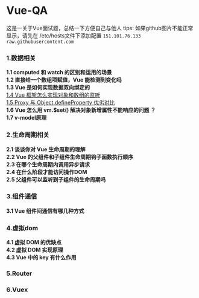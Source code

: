 # Vue-QA

这是一关于Vue面试题，总结一下方便自己与他人
tips: 如果github图片不能正常显示，请先在 /etc/hosts文件下添加配置 `151.101.76.133 raw.githubusercontent.com`

### 1.数据相关
__1.1 computed 和 watch 的区别和运用的场景__  
__1.2 直接给一个数组项赋值，Vue 能检测到变化吗__  
__1.3 Vue 是如何实现数据双向绑定的__  
<a href='./src/1.4Vue 框架怎么实现对象和数组的监听.md'>1.4 Vue 框架怎么实现对象和数组的监听</a><br>
<a href='./src/1.5Vue3的响应式实现.md'>1.5 Proxy 与 Object.defineProperty 优劣对比</a><br>
__1.6 Vue 怎么用 vm.$set() 解决对象新增属性不能响应的问题 ？__  
__1.7 v-model原理__  

### 2.生命周期相关
__2.1 谈谈你对 Vue 生命周期的理解__  
__2.2 Vue 的父组件和子组件生命周期钩子函数执行顺序__  
__2.3 在哪个生命周期内调用异步请求__  
__2.4 在什么阶段才能访问操作DOM__  
__2.5 父组件可以监听到子组件的生命周期吗__  

### 3.组件通信
__3.1 Vue 组件间通信有哪几种方式__  

### 4.虚拟dom
__4.1 虚拟 DOM 的优缺点__  
__4.2 虚拟 DOM 实现原理__  
__4.3 Vue 中的 key 有什么作用__  

### 5.Router


### 6.Vuex
